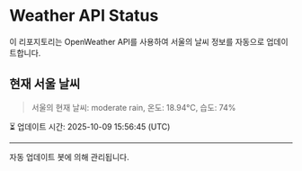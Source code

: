 
# Weather API Status

이 리포지토리는 OpenWeather API를 사용하여 서울의 날씨 정보를 자동으로 업데이트합니다.

## 현재 서울 날씨
> 서울의 현재 날씨: moderate rain, 온도: 18.94°C, 습도: 74%

⏳ 업데이트 시간: 2025-10-09 15:56:45 (UTC)

---
자동 업데이트 봇에 의해 관리됩니다.
